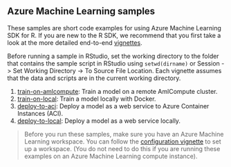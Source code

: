 ## Azure Machine Learning samples
These samples are short code examples for using Azure Machine Learning SDK for R. If you are new to the R SDK, we recommend that you first take a look at the more detailed end-to-end [vignettes](../vignettes).

Before running a sample in RStudio, set the working directory to the folder that contains the sample script in RStudio using `setwd(dirname)` or Session -> Set Working Directory -> To Source File Location. Each vignette assumes that the data and scripts are in the current working directory.

1. [train-on-amlcompute](training/train-on-amlcompute): Train a model on a remote AmlCompute cluster.
2. [train-on-local](training/train-on-local): Train a model locally with Docker.
2. [deploy-to-aci](deployment/deploy-to-aci): Deploy a model as a web service to Azure Container Instances (ACI).
3. [deploy-to-local](deployment/deploy-to-local): Deploy a model as a web service locally.

> Before you run these samples, make sure you have an Azure Machine Learning workspace. You can follow the [configuration vignette](../vignettes/configuration.Rmd) to set up a workspace. (You do not need to do this if you are running these examples on an Azure Machine Learning compute instance).
